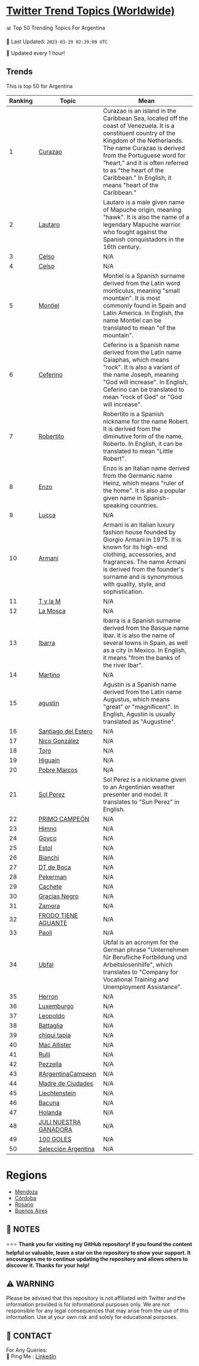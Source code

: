 [Twitter Trend Topics (Worldwide)](https://github.com/ErcinDedeoglu/Twitter-Trend-Topics)
==========


📊 Top 50 Trending Topics For Argentina

📆 Last Updated: `2023-03-29 02:39:09 UTC`

🔧 Updated every 1 hour!


## Trends

This is top 50 for Argentina

| Ranking | Topic | Mean |
| ------- | ------------ | ------------ |
| 1 | [Curazao](http://twitter.com/search?q=Curazao) | Curazao is an island in the Caribbean Sea, located off the coast of Venezuela. It is a constituent country of the Kingdom of the Netherlands. The name Curazao is derived from the Portuguese word for "heart," and it is often referred to as "the heart of the Caribbean." In English, it means "heart of the Caribbean." |
| 2 | [Lautaro](http://twitter.com/search?q=Lautaro) | Lautaro is a male given name of Mapuche origin, meaning "hawk". It is also the name of a legendary Mapuche warrior who fought against the Spanish conquistadors in the 16th century. |
| 3 | [Celso](http://twitter.com/search?q=Celso) | N/A |
| 4 | [Celso](http://twitter.com/search?q=Celso) | N/A |
| 5 | [Montiel](http://twitter.com/search?q=Montiel) | Montiel is a Spanish surname derived from the Latin word monticulus, meaning "small mountain". It is most commonly found in Spain and Latin America. In English, the name Montiel can be translated to mean "of the mountain". |
| 6 | [Ceferino](http://twitter.com/search?q=Ceferino) | Ceferino is a Spanish name derived from the Latin name Caiaphas, which means "rock". It is also a variant of the name Joseph, meaning "God will increase". In English, Ceferino can be translated to mean "rock of God" or "God will increase". |
| 7 | [Robertito](http://twitter.com/search?q=Robertito) | Robertito is a Spanish nickname for the name Robert. It is derived from the diminutive form of the name, Roberto. In English, it can be translated to mean "Little Robert". |
| 8 | [Enzo](http://twitter.com/search?q=Enzo) | Enzo is an Italian name derived from the Germanic name Heinz, which means "ruler of the home". It is also a popular given name in Spanish-speaking countries. |
| 9 | [Lucca](http://twitter.com/search?q=Lucca) | N/A |
| 10 | [Armani](http://twitter.com/search?q=Armani) | Armani is an Italian luxury fashion house founded by Giorgio Armani in 1975. It is known for its high-end clothing, accessories, and fragrances. The name Armani is derived from the founder's surname and is synonymous with quality, style, and sophistication. |
| 11 | [T y la M](http://twitter.com/search?q=T+y+la+M) | N/A |
| 12 | [La Mosca](http://twitter.com/search?q=La+Mosca) | N/A |
| 13 | [Ibarra](http://twitter.com/search?q=Ibarra) | Ibarra is a Spanish surname derived from the Basque name Ibar. It is also the name of several towns in Spain, as well as a city in Mexico. In English, it means "from the banks of the river Ibar". |
| 14 | [Martino](http://twitter.com/search?q=Martino) | N/A |
| 15 | [agustin](http://twitter.com/search?q=agustin) | Agustin is a Spanish name derived from the Latin name Augustus, which means "great" or "magnificent". In English, Agustin is usually translated as "Augustine". |
| 16 | [Santiago del Estero](http://twitter.com/search?q=Santiago+del+Estero) | N/A |
| 17 | [Nico González](http://twitter.com/search?q=Nico+Gonz%c3%a1lez) | N/A |
| 18 | [Toro](http://twitter.com/search?q=Toro) | N/A |
| 19 | [Higuaín](http://twitter.com/search?q=Higua%c3%adn) | N/A |
| 20 | [Pobre Marcos](http://twitter.com/search?q=Pobre+Marcos) | N/A |
| 21 | [Sol Perez](http://twitter.com/search?q=Sol+Perez) | Sol Perez is a nickname given to an Argentinian weather presenter and model. It translates to "Sun Perez" in English. |
| 22 | [PRIMO CAMPEÓN](http://twitter.com/search?q=PRIMO+CAMPE%c3%93N) | N/A |
| 23 | [Himno](http://twitter.com/search?q=Himno) | N/A |
| 24 | [Goyco](http://twitter.com/search?q=Goyco) | N/A |
| 25 | [Estol](http://twitter.com/search?q=Estol) | N/A |
| 26 | [Bianchi](http://twitter.com/search?q=Bianchi) | N/A |
| 27 | [DT de Boca](http://twitter.com/search?q=DT+de+Boca) | N/A |
| 28 | [Pekerman](http://twitter.com/search?q=Pekerman) | N/A |
| 29 | [Cachete](http://twitter.com/search?q=Cachete) | N/A |
| 30 | [Gracias Negro](http://twitter.com/search?q=Gracias+Negro) | N/A |
| 31 | [Zamora](http://twitter.com/search?q=Zamora) | N/A |
| 32 | [FRODO TIENE AGUANTE](http://twitter.com/search?q=FRODO+TIENE+AGUANTE) | N/A |
| 33 | [Paoli](http://twitter.com/search?q=Paoli) | N/A |
| 34 | [Ubfal](http://twitter.com/search?q=Ubfal) | Ubfal is an acronym for the German phrase "Unternehmen für Berufliche Fortbildung und Arbeitslosenhilfe", which translates to "Company for Vocational Training and Unemployment Assistance". |
| 35 | [Herron](http://twitter.com/search?q=Herron) | N/A |
| 36 | [Luxemburgo](http://twitter.com/search?q=Luxemburgo) | N/A |
| 37 | [Leopoldo](http://twitter.com/search?q=Leopoldo) | N/A |
| 38 | [Battaglia](http://twitter.com/search?q=Battaglia) | N/A |
| 39 | [chiqui tapia](http://twitter.com/search?q=chiqui+tapia) | N/A |
| 40 | [Mac Allister](http://twitter.com/search?q=Mac+Allister) | N/A |
| 41 | [Rulli](http://twitter.com/search?q=Rulli) | N/A |
| 42 | [Pezzella](http://twitter.com/search?q=Pezzella) | N/A |
| 43 | [#ArgentinaCampeon](http://twitter.com/search?q=%23ArgentinaCampeon) | N/A |
| 44 | [Madre de Ciudades](http://twitter.com/search?q=Madre+de+Ciudades) | N/A |
| 45 | [Liechtenstein](http://twitter.com/search?q=Liechtenstein) | N/A |
| 46 | [Bacuna](http://twitter.com/search?q=Bacuna) | N/A |
| 47 | [Holanda](http://twitter.com/search?q=Holanda) | N/A |
| 48 | [JULI NUESTRA GANADORA](http://twitter.com/search?q=JULI+NUESTRA+GANADORA) | N/A |
| 49 | [100 GOLES](http://twitter.com/search?q=100+GOLES) | N/A |
| 50 | [Selección Argentina](http://twitter.com/search?q=Selecci%c3%b3n+Argentina) | N/A |



# Regions

* [Mendoza](</Argentina/Mendoza.md>)
* [Córdoba](</Argentina/Córdoba.md>)
* [Rosario](</Argentina/Rosario.md>)
* [Buenos Aires](</Argentina/Buenos Aires.md>)



## 📝 NOTES

⭐⭐⭐ **Thank you for visiting my GitHub repository! If you found the content helpful or valuable, leave a star on the repository to show your support. It encourages me to continue updating the repository and allows others to discover it. Thanks for your help!**


## ⚠️ WARNING

Please be advised that this repository is not affiliated with Twitter and the information provided is for informational purposes only. We are not responsible for any legal consequences that may arise from the use of this information. Use at your own risk and solely for educational purposes.


## 📨 CONTACT

 For Any Queries:  
            🏓 Ping Me : [LinkedIn](https://www.linkedin.com/in/ercindedeoglu/)
